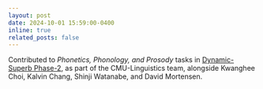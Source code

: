 ```yaml
---
layout: post
date: 2024-10-01 15:59:00-0400
inline: true
related_posts: false
---
```


Contributed to *Phonetics, Phonology, and Prosody* tasks in [Dynamic-Superb Phase-2](https://arxiv.org/abs/2411.05361), as part of the CMU-Linguistics team, alongside Kwanghee Choi, Kalvin Chang, Shinji Watanabe, and David Mortensen.
